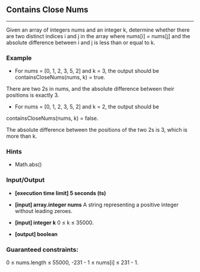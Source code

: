 ## Contains Close Nums
---
Given an array of integers nums and an integer k, determine whether there are two distinct indices i and j in the array where nums[i] = nums[j] and the absolute difference between i and j is less than or equal to k.

### Example
-   For nums = [0, 1, 2, 3, 5, 2] and k = 3, the output should be
containsCloseNums(nums, k) = true.

There are two 2s in nums, and the absolute difference between their positions is exactly 3.

-   For nums = [0, 1, 2, 3, 5, 2] and k = 2, the output should be

containsCloseNums(nums, k) = false.

The absolute difference between the positions of the two 2s is 3, which is more than k.

### Hints
-   Math.abs()

### Input/Output
- **[execution time limit] 5 seconds (ts)**
- **[input] array.integer nums**
A string representing a positive integer without leading zeroes.
    
- **[input] integer k**
0 ≤ k ≤ 35000.

- **[output] boolean**

### Guaranteed constraints:
0 ≤ nums.length ≤ 55000,
-231 - 1 ≤ nums[i] ≤ 231 - 1.
